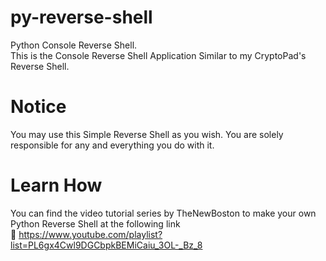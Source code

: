 # py-reverse-shell
Python Console Reverse Shell.<br>
This is the Console Reverse Shell Application Similar to my CryptoPad's Reverse Shell.

# Notice
You may use this Simple Reverse Shell as you wish. You are solely responsible for any and everything you do with it.

# Learn How
You can find the video tutorial series by TheNewBoston to make your own Python Reverse Shell at the following link <br>🔗 https://www.youtube.com/playlist?list=PL6gx4Cwl9DGCbpkBEMiCaiu_3OL-_Bz_8
